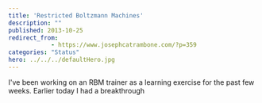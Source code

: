 ```yaml
---
title: 'Restricted Boltzmann Machines'
description: ""
published: 2013-10-25
redirect_from: 
            - https://www.josephcatrambone.com/?p=359
categories: "Status"
hero: ../../../defaultHero.jpg
---
```

I've been working on an RBM trainer as a learning exercise for the past few weeks. Earlier today I had a breakthrough
